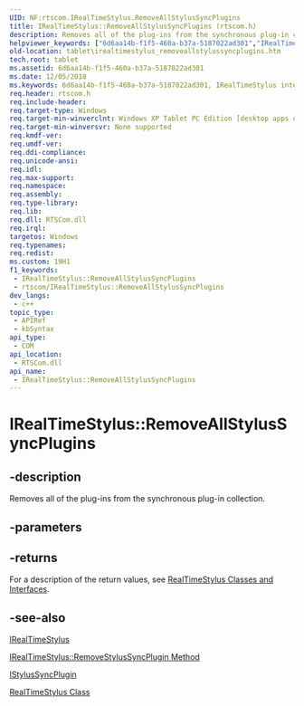 ```yaml
---
UID: NF:rtscom.IRealTimeStylus.RemoveAllStylusSyncPlugins
title: IRealTimeStylus::RemoveAllStylusSyncPlugins (rtscom.h)
description: Removes all of the plug-ins from the synchronous plug-in collection.
helpviewer_keywords: ["6d6aa14b-f1f5-460a-b37a-5187022ad301","IRealTimeStylus interface [Tablet PC]","RemoveAllStylusSyncPlugins method","IRealTimeStylus.RemoveAllStylusSyncPlugins","IRealTimeStylus::RemoveAllStylusSyncPlugins","RemoveAllStylusSyncPlugins","RemoveAllStylusSyncPlugins method [Tablet PC]","RemoveAllStylusSyncPlugins method [Tablet PC]","IRealTimeStylus interface","rtscom/IRealTimeStylus::RemoveAllStylusSyncPlugins","tablet.irealtimestylus_removeallstylussyncplugins"]
old-location: tablet\irealtimestylus_removeallstylussyncplugins.htm
tech.root: tablet
ms.assetid: 6d6aa14b-f1f5-460a-b37a-5187022ad301
ms.date: 12/05/2018
ms.keywords: 6d6aa14b-f1f5-460a-b37a-5187022ad301, IRealTimeStylus interface [Tablet PC],RemoveAllStylusSyncPlugins method, IRealTimeStylus.RemoveAllStylusSyncPlugins, IRealTimeStylus::RemoveAllStylusSyncPlugins, RemoveAllStylusSyncPlugins, RemoveAllStylusSyncPlugins method [Tablet PC], RemoveAllStylusSyncPlugins method [Tablet PC],IRealTimeStylus interface, rtscom/IRealTimeStylus::RemoveAllStylusSyncPlugins, tablet.irealtimestylus_removeallstylussyncplugins
req.header: rtscom.h
req.include-header: 
req.target-type: Windows
req.target-min-winverclnt: Windows XP Tablet PC Edition [desktop apps only]
req.target-min-winversvr: None supported
req.kmdf-ver: 
req.umdf-ver: 
req.ddi-compliance: 
req.unicode-ansi: 
req.idl: 
req.max-support: 
req.namespace: 
req.assembly: 
req.type-library: 
req.lib: 
req.dll: RTSCom.dll
req.irql: 
targetos: Windows
req.typenames: 
req.redist: 
ms.custom: 19H1
f1_keywords:
 - IRealTimeStylus::RemoveAllStylusSyncPlugins
 - rtscom/IRealTimeStylus::RemoveAllStylusSyncPlugins
dev_langs:
 - c++
topic_type:
 - APIRef
 - kbSyntax
api_type:
 - COM
api_location:
 - RTSCom.dll
api_name:
 - IRealTimeStylus::RemoveAllStylusSyncPlugins
---
```


# IRealTimeStylus::RemoveAllStylusSyncPlugins


## -description

Removes all of the plug-ins from the synchronous plug-in collection.

## -parameters

## -returns

For a description of the return values, see <a href="/windows/desktop/tablet/realtimestylus-classes-and-interfaces">RealTimeStylus Classes and Interfaces</a>.

## -see-also

<a href="/windows/desktop/api/rtscom/nn-rtscom-irealtimestylus">IRealTimeStylus</a>



<a href="/windows/desktop/api/rtscom/nf-rtscom-irealtimestylus-removestylussyncplugin">IRealTimeStylus::RemoveStylusSyncPlugin Method</a>



<a href="/windows/desktop/api/rtscom/nn-rtscom-istylussyncplugin">IStylusSyncPlugin</a>



<a href="/windows/desktop/tablet/realtimestylus-class">RealTimeStylus Class</a>

